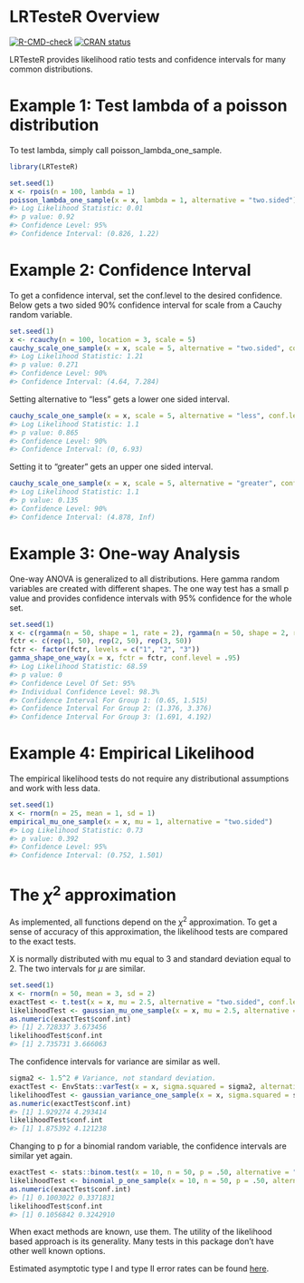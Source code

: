 
<!-- README.md is generated from README.Rmd. Please edit that file -->

# LRTesteR Overview

<!-- badges: start -->

[![R-CMD-check](https://github.com/gmcmacran/LRTesteR/actions/workflows/R-CMD-check.yaml/badge.svg)](https://github.com/gmcmacran/LRTesteR/actions/workflows/R-CMD-check.yaml)
[![CRAN
status](https://www.r-pkg.org/badges/version/LRTesteR)](https://cran.r-project.org/package=LRTesteR)
<!-- badges: end -->

LRTesteR provides likelihood ratio tests and confidence intervals for
many common distributions.

# Example 1: Test lambda of a poisson distribution

To test lambda, simply call poisson_lambda_one_sample.

``` r
library(LRTesteR)

set.seed(1)
x <- rpois(n = 100, lambda = 1)
poisson_lambda_one_sample(x = x, lambda = 1, alternative = "two.sided")
#> Log Likelihood Statistic: 0.01
#> p value: 0.92
#> Confidence Level: 95%
#> Confidence Interval: (0.826, 1.22)
```

# Example 2: Confidence Interval

To get a confidence interval, set the conf.level to the desired
confidence. Below gets a two sided 90% confidence interval for scale
from a Cauchy random variable.

``` r
set.seed(1)
x <- rcauchy(n = 100, location = 3, scale = 5)
cauchy_scale_one_sample(x = x, scale = 5, alternative = "two.sided", conf.level = .90)
#> Log Likelihood Statistic: 1.21
#> p value: 0.271
#> Confidence Level: 90%
#> Confidence Interval: (4.64, 7.284)
```

Setting alternative to “less” gets a lower one sided interval.

``` r
cauchy_scale_one_sample(x = x, scale = 5, alternative = "less", conf.level = .90)
#> Log Likelihood Statistic: 1.1
#> p value: 0.865
#> Confidence Level: 90%
#> Confidence Interval: (0, 6.93)
```

Setting it to “greater” gets an upper one sided interval.

``` r
cauchy_scale_one_sample(x = x, scale = 5, alternative = "greater", conf.level = .90)
#> Log Likelihood Statistic: 1.1
#> p value: 0.135
#> Confidence Level: 90%
#> Confidence Interval: (4.878, Inf)
```

# Example 3: One-way Analysis

One-way ANOVA is generalized to all distributions. Here gamma random
variables are created with different shapes. The one way test has a
small p value and provides confidence intervals with 95% confidence for
the whole set.

``` r
set.seed(1)
x <- c(rgamma(n = 50, shape = 1, rate = 2), rgamma(n = 50, shape = 2, rate = 2), rgamma(n = 50, shape = 3, rate = 2))
fctr <- c(rep(1, 50), rep(2, 50), rep(3, 50))
fctr <- factor(fctr, levels = c("1", "2", "3"))
gamma_shape_one_way(x = x, fctr = fctr, conf.level = .95)
#> Log Likelihood Statistic: 68.59
#> p value: 0
#> Confidence Level Of Set: 95%
#> Individual Confidence Level: 98.3%
#> Confidence Interval For Group 1: (0.65, 1.515)
#> Confidence Interval For Group 2: (1.376, 3.376)
#> Confidence Interval For Group 3: (1.691, 4.192)
```

# Example 4: Empirical Likelihood

The empirical likelihood tests do not require any distributional
assumptions and work with less data.

``` r
set.seed(1)
x <- rnorm(n = 25, mean = 1, sd = 1)
empirical_mu_one_sample(x = x, mu = 1, alternative = "two.sided")
#> Log Likelihood Statistic: 0.73
#> p value: 0.392
#> Confidence Level: 95%
#> Confidence Interval: (0.752, 1.501)
```

# The $\chi^2$ approximation

As implemented, all functions depend on the $\chi^2$ approximation. To
get a sense of accuracy of this approximation, the likelihood tests are
compared to the exact tests.

X is normally distributed with mu equal to 3 and standard deviation
equal to 2. The two intervals for $\mu$ are similar.

``` r
set.seed(1)
x <- rnorm(n = 50, mean = 3, sd = 2)
exactTest <- t.test(x = x, mu = 2.5, alternative = "two.sided", conf.level = .95)
likelihoodTest <- gaussian_mu_one_sample(x = x, mu = 2.5, alternative = "two.sided", conf.level = .95)
as.numeric(exactTest$conf.int)
#> [1] 2.728337 3.673456
likelihoodTest$conf.int
#> [1] 2.735731 3.666063
```

The confidence intervals for variance are similar as well.

``` r
sigma2 <- 1.5^2 # Variance, not standard deviation.
exactTest <- EnvStats::varTest(x = x, sigma.squared = sigma2, alternative = "two.sided", conf.level = .95)
likelihoodTest <- gaussian_variance_one_sample(x = x, sigma.squared = sigma2, alternative = "two.sided", conf.level = .95)
as.numeric(exactTest$conf.int)
#> [1] 1.929274 4.293414
likelihoodTest$conf.int
#> [1] 1.875392 4.121238
```

Changing to p for a binomial random variable, the confidence intervals
are similar yet again.

``` r
exactTest <- stats::binom.test(x = 10, n = 50, p = .50, alternative = "two.sided", conf.level = .95)
likelihoodTest <- binomial_p_one_sample(x = 10, n = 50, p = .50, alternative = "two.sided", conf.level = .95)
as.numeric(exactTest$conf.int)
#> [1] 0.1003022 0.3371831
likelihoodTest$conf.int
#> [1] 0.1056842 0.3242910
```

When exact methods are known, use them. The utility of the likelihood
based approach is its generality. Many tests in this package don’t have
other well known options.

Estimated asymptotic type I and type II error rates can be found
[here](https://github.com/gmcmacran/TypeOneTypeTwoSim).
